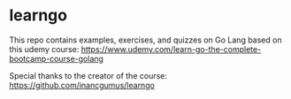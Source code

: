 # learngo
This repo contains examples, exercises, and quizzes on Go Lang based on this udemy course: https://www.udemy.com/learn-go-the-complete-bootcamp-course-golang

Special thanks to the creator of the course:
https://github.com/inancgumus/learngo
